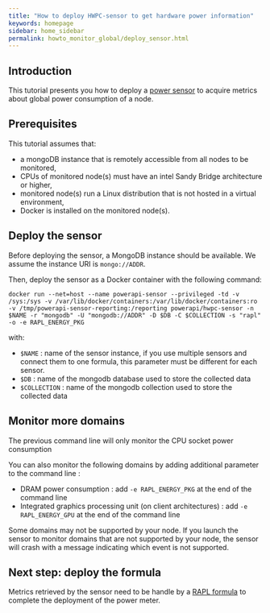```yaml
---
title: "How to deploy HWPC-sensor to get hardware power information"
keywords: homepage
sidebar: home_sidebar 
permalink: howto_monitor_global/deploy_sensor.html
---
```


## Introduction

This tutorial presents you how to deploy a [power sensor](/hwpc.html) to acquire metrics about global power consumption of a node.

## Prerequisites
This tutorial assumes that:

- a mongoDB instance that is remotely accessible from all nodes to be monitored,
- CPUs of monitored node(s) must have an intel Sandy Bridge architecture or higher,
- monitored node(s) run a Linux distribution that is not hosted in a virtual environment,
- Docker is installed on the monitored node(s).

## Deploy the sensor

Before deploying the sensor, a MongoDB instance should be available. We assume the instance URI is `mongo://ADDR`.

Then, deploy the sensor as a Docker container with the following command:

	docker run --net=host --name powerapi-sensor --privileged -td -v /sys:/sys -v /var/lib/docker/containers:/var/lib/docker/containers:ro -v /tmp/powerapi-sensor-reporting:/reporting powerapi/hwpc-sensor -n $NAME -r "mongodb" -U "mongodb://ADDR" -D $DB -C $COLLECTION -s "rapl" -o -e RAPL_ENERGY_PKG
	
with: 

- `$NAME` : name of the sensor instance, if you use multiple sensors and connect them to one formula, this parameter must be different for each sensor.
- `$DB` : name of the mongodb database used to store the collected data
- `$COLLECTION` : name of the mongodb collection used to store the collected data

## Monitor more domains

The previous command line will only monitor the CPU socket power consumption

You can also monitor the following domains by adding additional parameter to the command line : 

- DRAM power consumption : add `-e RAPL_ENERGY_PKG` at the end of the command line
- Integrated graphics processing unit (on client architectures) : add `-e
  RAPL_ENERGY_GPU` at the end of the command line

Some domains may not be supported by your node. If you launch the sensor to
monitor domains that are not supported by your node, the sensor will crash with
a message indicating which event is not supported.

## Next step: deploy the formula

Metrics retrieved by the sensor need to be handle by a [RAPL formula](/howto_monitor_global/deploy_formula.html) to complete the deployment of the power meter.
